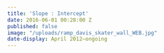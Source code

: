 ```yaml
---
title: 'Slope : Intercept'
date: 2016-06-01 00:28:00 Z
published: false
image: "/uploads/ramp_davis_skater_wall_WEB.jpg"
date-display: April 2012–ongoing
---
```


